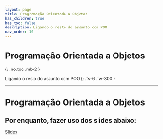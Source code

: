 ```yaml
---
layout: page
title: Programação Orientada a Objetos
has_children: true
has_toc: false
description: Ligando o resto do assunto com POO
nav_order: 10
---
```


# Programação Orientada a Objetos
{: .no_toc .mb-2 }

Ligando o resto do assunto com POO
{: .fs-6 .fw-300 }

---

# Programação Orientada a Objetos

## Por enquanto, fazer uso dos slides abaixo:

[Slides](https://docs.google.com/presentation/d/1_mG0_GY2Z7e1q97jKDBV9xpbP51GhaRrc__7LbzmO1g/edit)
